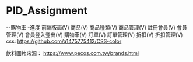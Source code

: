 # PID_Assignment
--購物車
-進度 
      前端版面(V)
      商品(V)
      商品種類(V)
      商品管理(V)
      註冊會員(V)
      會員管理(V)
      會員登入登出(V)
      購物車(V)
      訂單(V)
      訂單管理(V)
      折扣(V)
      折扣管理(V)
css:
https://github.com/a1475775412/CSS-color

飲料圖片來源：
https://www.pecos.com.tw/brands.html